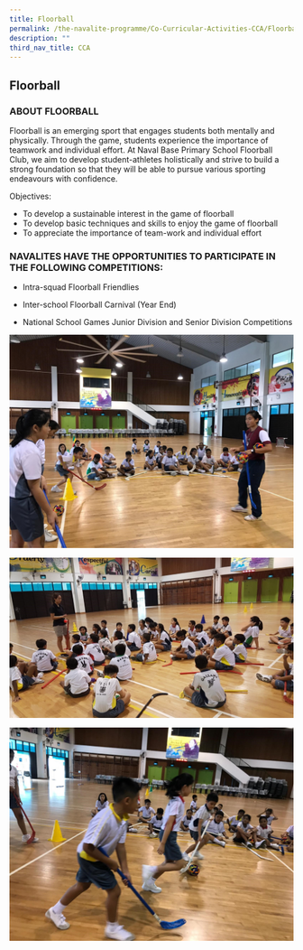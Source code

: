 ```yaml
---
title: Floorball
permalink: /the-navalite-programme/Co-Curricular-Activities-CCA/Floorball/
description: ""
third_nav_title: CCA
---
```




## Floorball 

### ABOUT FLOORBALL

Floorball is an emerging sport that engages students both mentally and physically. Through the game, students experience the importance of teamwork and individual effort. At Naval Base Primary School Floorball Club, we aim to develop student-athletes holistically and strive to build a strong foundation so that they will be able to pursue various sporting endeavours with confidence.  

Objectives:   

*   To develop a sustainable interest in the game of floorball 
*   To develop basic techniques and skills to enjoy the game of floorball
*   To appreciate the importance of team-work and individual effort

### NAVALITES HAVE THE OPPORTUNITIES TO PARTICIPATE IN THE FOLLOWING COMPETITIONS:

*   Intra-squad Floorball Friendlies  
    
*   Inter-school Floorball Carnival (Year End)   
    
*   National School Games Junior Division and Senior Division Competitions

![](/images/flb1.jpeg)

![](/images/flb2.jpeg)

![](/images/flb3.jpeg)

